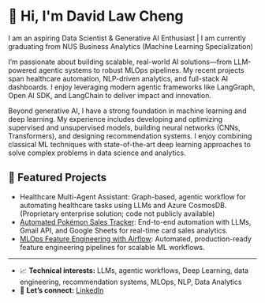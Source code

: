 # 👋 Hi, I'm David Law Cheng

I am an aspiring Data Scientist & Generative AI Enthusiast | I am currently graduating from NUS Business Analytics (Machine Learning Specialization)

I’m passionate about building scalable, real-world AI solutions—from LLM-powered agentic systems to robust MLOps pipelines. My recent projects span healthcare automation, NLP-driven analytics, and full-stack AI dashboards. I enjoy leveraging modern agentic frameworks like LangGraph, Open AI SDK, and LangChain to deliver impact and innovation.

Beyond generative AI, I have a strong foundation in machine learning and deep learning. My experience includes developing and optimizing supervised and unsupervised models, building neural networks (CNNs, Transformers), and designing recommendation systems. I enjoy combining classical ML techniques with state-of-the-art deep learning approaches to solve complex problems in data science and analytics.

## 🌟 Featured Projects
- Healthcare Multi-Agent Assistant: Graph-based, agentic workflow for automating healthcare tasks using LLMs and Azure CosmosDB. (Proprietary enterprise solution; code not publicly available)
- [Automated Pokémon Sales Tracker](https://github.com/davidlawcheng/pokemon-sales-tracker): End-to-end automation with LLMs, Gmail API, and Google Sheets for real-time card sales analytics.
- [MLOps Feature Engineering with Airflow](https://github.com/davidlawcheng/airflow-feature-eng): Automated, production-ready feature engineering pipelines for scalable ML workflows.

---

- 📈 **Technical interests:** LLMs, agentic workflows, Deep Learning, data engineering, recommendation systems, MLOps, NLP, Data Analytics
- 🤝 **Let’s connect:** [LinkedIn](https://www.linkedin.com/in/david-law-cheng/)

